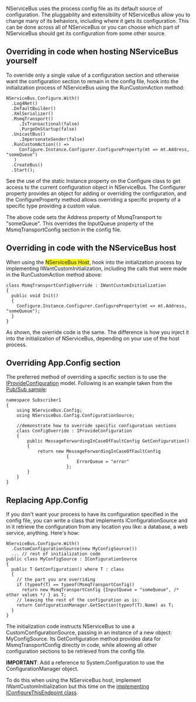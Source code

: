 <!--
title: "Customizing NServiceBus Configuration"
tags: 
-->

NServiceBus uses the process config file as its default source of configuration. The pluggability and extensibility of NServiceBus allow you to change many of its behaviors, including where it gets its configuration. This can be done across all of NServiceBus or you can choose which part of NServiceBus should get its configuration from some other source.

Overriding in code when hosting NServiceBus yourself
----------------------------------------------------

To override only a single value of a configuration section and otherwise want the configuration section to remain in the config file, hook into the initialization process of NServiceBus using the RunCustomAction method:


    NServiceBus.Configure.With()
      .Log4Net()
      .DefaultBuilder()
      .XmlSerializer()
      .MsmqTransport()
         .IsTransactional(false)
         .PurgeOnStartup(false)
      .UnicastBus()
         .ImpersonateSender(false)
      .RunCustomAction(() => 
         Configure.Instance.Configurer.ConfigureProperty(mt => mt.Address, "someQueue")
       )
      .CreateBus()
      .Start();


See the use of the static Instance property on the Configure class to get access to the current configuration object in NServiceBus. The Configurer property provides an object for adding or overriding the configuration, and the ConfigureProperty method allows overriding a specific property of a specific type providing a custom value.

The above code sets the Address property of MsmqTransport to
"someQueue". This overrides the InputQueue property of the MsmqTransportConfig section in the config file.

Overriding in code with the NServiceBus host
--------------------------------------------

When using the <span style="background-color:Yellow;">NServiceBus Host</span>, hook into the initialization process by implementing IWantCustomInitialization, including the calls that were made in the RunCustomAction method above:


    class MsmqTransportConfigOverride : IWantCustomInitialization
    {
      public void Init()
      {
        Configure.Instance.Configurer.ConfigureProperty(mt => mt.Address, "someQueue");
      }
    }


As shown, the override code is the same. The difference is how you inject it into the initialization of NServiceBus, depending on your use of the host process.

Overriding App.Config section
-----------------------------

The preferred method of overriding a specific section is to use the
[IProvideConfiguration<t>](https://github.com/NServiceBus/NServiceBus/blob/master/src/config/NServiceBus.Config/ConfigurationSource/IConfigurationSource.cs#L23) model. Following is an example taken from the [Pub/Sub sample](https://github.com/NServiceBus/NServiceBus/blob/develop/Samples/PubSub/Subscriber1/ConfigOverride.cs):

    namespace Subscriber1
    {
        using NServiceBus.Config;
        using NServiceBus.Config.ConfigurationSource;

        //demonstrate how to override specific configuration sections
        class ConfigOverride : IProvideConfiguration
        {
            public MessageForwardingInCaseOfFaultConfig GetConfiguration()
            {
                return new MessageForwardingInCaseOfFaultConfig
                           {
                               ErrorQueue = "error"
                           };
            }
        }
    }

Replacing App.Config
--------------------

If you don't want your process to have its configuration specified in the config file, you can write a class that implements IConfigurationSource and in it retrieve the configuration from any location you like: a database, a web service, anything. Here's how:


    NServiceBus.Configure.With()
      .CustomConfigurationSource(new MyConfigSource())
      ... // rest of initialization code
    public class MyConfigSource : IConfigurationSource
    {
      public T GetConfiguration() where T : class
      {
        // the part you are overriding
        if (typeof(T) == typeof(MsmqTransportConfig))
          return new MsmqTransportConfig {InputQueue = "someQueue", /* other values */ } as T;
        // leaving the rest of the configuration as is:
        return ConfigurationManager.GetSection(typeof(T).Name) as T;
      }
    }


The initialization code instructs NServiceBus to use a CustomConfigurationSource, passing in an instance of a new object: MyConfigSource. Its GetConfiguration method provides data for MsmqTransportConfig directly in code, while allowing all other configuration sections to be retrieved from the config file.

**IMPORTANT**: Add a reference to System.Configuration to use the ConfigurationManager object.

To do this when using the NServiceBus host, implement IWantCustomInitialization but this time on the [implementing IConfigureThisEndpoint class](the-nservicebus-host.md).

